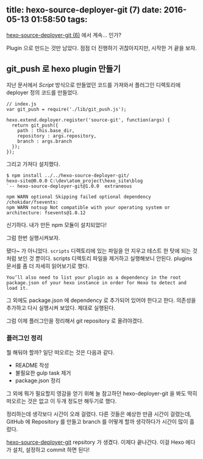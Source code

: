 title: hexo-source-deployer-git (7)
date: 2016-05-13 01:58:50
tags:
---
[hexo-source-deployer-git (6)](/2016/05/10/hexo-source-deployer-git-6/) 에서 계속... 인가?

Plugin 으로 만드는 것만 남았다. 점점 더 진행하기 귀찮아지지만, 시작한 거 끝을 보자.

## git_push 로 hexo plugin 만들기

지난 문서에서 *Script* 방식으로 만들었던 코드를 가져와서 플러그인 디렉토리에 deployer 정의 코드를 만들었다.

```
// index.js
var git_push = require('./lib/git_push.js');

hexo.extend.deployer.register('source-git', function(args) {
  return git_push({
    path : this.base_dir,
    repository : args.repository,
    branch : args.branch
  });
});
```
그리고 가져다 설치했다.

```
$ npm install ../../hexo-source-deployer-git/
hexo-site@0.0.0 C:\dev\atom_project\hexo_site\blog
`-- hexo-source-deployer-git@1.0.0  extraneous

npm WARN optional Skipping failed optional dependency /chokidar/fsevents:
npm WARN notsup Not compatible with your operating system or architecture: fsevents@1.0.12
```

신기하다. 내가 만든 npm 모듈이 설치되었다!

그럼 한번 실행시켜보자.

됐다~ 가 아니었다. `scripts` 디렉토리에 있는 파일을 안 지우고 테스트 한 탓에 되는 것 처럼 보인 것 뿐이다. scripts 디렉토리 파일을 제거하고 실행해보니 안된다. plugins 문서를 좀 더 자세히 읽어보기로 했다.

    You’ll also need to list your plugin as a dependency in the root package.json of your hexo instance in order for Hexo to detect and load it.

그 외에도 package.json 에 dependency 로 추가되어 있어야 한다고 한다. 의존성을 추가하고 다시 실행시켜 보았다. 제대로 실행된다.

그럼 이제 플러그인을 정리해서 git repository 로 올려야겠다.

### 플러그인 정리
뭘 해둬야 할까? 일단 떠오르는 것은 다음과 같다.

- README 작성
- 불필요한 gulp task 제거
- package.json 정리 

그 외에 뭐가 필요할지 영감을 얻기 위해 늘 참고하던 hexo-deployer-git 을 봐도 딱히 떠오르는 것은 없고 이 두개 정도만 해두기로 했다.

정리하는데 생각보다 시간이 오래 걸렸다. 다른 것들은 예상한 만큼 시간이 걸렸는데, GitHub 에 Repository 를 만들고 branch  를 어떻게 할까 생각하다가 시간이 많이 흘렀다.

[hexo-source-deployer-git](https://github.com/kcopper8/hexo-source-deployer-git) repsitory 가 생겼다. 이제다 끝나간다. 이걸 Hexo 에다가 설치, 설정하고 commit 하면 된다!




